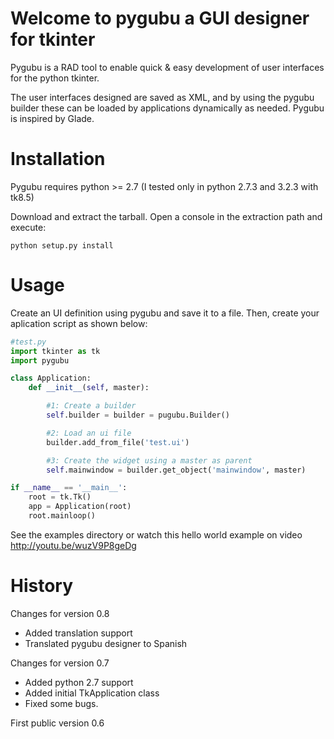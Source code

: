 Welcome to pygubu a GUI designer for tkinter
============================================

Pygubu is a RAD tool to enable quick & easy development of user interfaces
for the python tkinter.

The user interfaces designed are saved as XML, and by using the pygubu builder
these can be loaded by applications dynamically as needed.
Pygubu is inspired by Glade.

Installation
============

Pygubu requires python >= 2.7 (I tested only in python 2.7.3 and 3.2.3 with tk8.5)

Download and extract the tarball. Open a console in the extraction path
 and execute:

```
python setup.py install
```


Usage
=====

Create an UI definition using pygubu and save it to a file. Then, create
your aplication script as shown below:

```python
#test.py
import tkinter as tk
import pygubu

class Application:
    def __init__(self, master):

        #1: Create a builder
        self.builder = builder = pugubu.Builder()

        #2: Load an ui file
        builder.add_from_file('test.ui')

        #3: Create the widget using a master as parent
        self.mainwindow = builder.get_object('mainwindow', master)

if __name__ == '__main__':
    root = tk.Tk()
    app = Application(root)
    root.mainloop()
```

See the examples directory or watch this hello world example on video http://youtu.be/wuzV9P8geDg


History
=======

Changes for version 0.8

  * Added translation support
  * Translated pygubu designer to Spanish

Changes for version 0.7

  * Added python 2.7 support
  * Added initial TkApplication class
  * Fixed some bugs.

First public version 0.6
